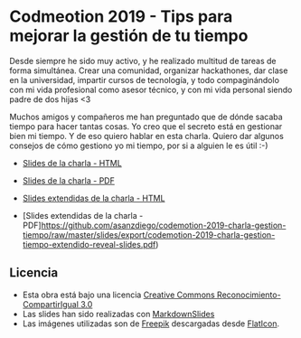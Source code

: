 # Codmeotion 2019 - Tips para mejorar la gestión de tu tiempo

Desde siempre he sido muy activo, y he realizado multitud de tareas de forma simultánea. Crear una comunidad, organizar hackathones, dar clase en la universidad, impartir cursos de tecnología, y todo compaginándolo con mi vida profesional como asesor técnico, y con mi vida personal siendo padre de dos hijas <3

Muchos amigos y compañeros me han preguntado que de dónde sacaba tiempo para hacer tantas cosas. Yo creo que el secreto está en gestionar bien mi tiempo. Y de eso quiero hablar en esta charla. Quiero dar algunos consejos de cómo gestiono yo mi tiempo, por si a alguien le es útil :-)

- [Slides de la charla - HTML](https://asanzdiego.github.io/codemotion-2019-charla-gestion-tiempo/slides/export/codemotion-2019-charla-gestion-tiempo-reveal-slides.html)

- [Slides de la charla - PDF](https://github.com/asanzdiego/codemotion-2019-charla-gestion-tiempo/raw/master/slides/export/codemotion-2019-charla-gestion-tiempo-reveal-slides.pdf)

- [Slides extendidas de la charla - HTML](https://asanzdiego.github.io/codemotion-2019-charla-gestion-tiempo/slides/export/codemotion-2019-charla-gestion-tiempo-extendido-reveal-slides.html)

- [Slides extendidas de la charla - PDF]https://github.com/asanzdiego/codemotion-2019-charla-gestion-tiempo/raw/master/slides/export/codemotion-2019-charla-gestion-tiempo-extendido-reveal-slides.pdf)

## Licencia

- Esta obra está bajo una licencia [Creative Commons Reconocimiento-CompartirIgual 3.0](http://creativecommons.org/licenses/by-sa/3.0/es/)
- Las slides han sido realizadas con [MarkdownSlides](https://github.com/asanzdiego/markdownslides)
- Las imágenes utilizadas son de [Freepik](https://www.freepik.com/home) descargadas desde [FlatIcon](http://www.flaticon.com).